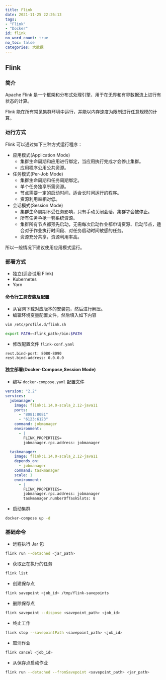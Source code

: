 ```yaml
---
title: Flink
date: 2021-11-25 22:26:13
tags:
- "Flink"
- "Docker"
id: flink
no_word_count: true
no_toc: false
categories: 大数据
---
```


## Flink

### 简介

Apache Flink 是一个框架和分布式处理引擎，用于在无界和有界数据流上进行有状态的计算。

Flink 能在所有常见集群环境中运行，并能以内存速度为限制进行任意规模的计算。

### 运行方式

Flink 可以通过如下三种方式运行程序：

- 应用模式(Application Mode)
    - 集群生命周期和应用进行绑定，当应用执行完成才会停止集群。
    - 应用程序公用公共资源。
- 任务模式(Per-Job Mode)
    - 集群生命周期和任务周期绑定。
    - 单个任务独享所需资源。
    - 节点需要一定的启动时间，适合长时间运行的程序。
    - 资源利用率相对低。
- 会话模式(Session Mode)
    - 集群生命周期不受任务影响，只有手动关闭会话，集群才会被停止。
    - 所有任务争抢一套系统资源。
    - 集群所有节点都预先启动，无需每次启动作业都申请资源、启动节点，适合对于作业执行时间段、对任务启动时间敏感的任务。
    - 资源充分共享，资源利用率高。

所以一般情况下建议使用应用模式运行。

### 部署方式

- 独立(适合试用 Flink)
- Kubernetes
- Yarn

#### 命令行工具安装及配置

- 从官网下载对应版本的安装包，然后进行解压。
- 编辑环境变量配置文件，然后填入如下内容

```bash
vim /etc/profile.d/flink.sh
```

```bash
export PATH=<flink_path>/bin:$PATH
```

- 修改配置文件 `flink-conf.yaml`

```text
rest.bind-port: 8080-8090
rest.bind-address: 0.0.0.0
```

#### 独立部署(Docker-Compose,Session Mode)

- 编写 `docker-compose.yaml` 配置文件

```yaml
version: "2.2"
services:
  jobmanager:
    image: flink:1.14.0-scala_2.12-java11
    ports:
      - "8081:8081"
      - "6123:6123"
    command: jobmanager
    environment:
      - |
        FLINK_PROPERTIES=
        jobmanager.rpc.address: jobmanager        

  taskmanager:
    image: flink:1.14.0-scala_2.12-java11
    depends_on:
      - jobmanager
    command: taskmanager
    scale: 1
    environment:
      - |
        FLINK_PROPERTIES=
        jobmanager.rpc.address: jobmanager
        taskmanager.numberOfTaskSlots: 8
```

- 启动集群

```bash
docker-compose up -d
```

### 基础命令

- 远程执行 Jar 包

```bash
flink run --detached <jar_path>
```

- 获取正在执行的任务

```bash
flink list
```

- 创建保存点

```bash
flink savepoint <job_id> /tmp/flink-savepoints
```

- 删除保存点

```bash
flink savepoint --dispose <savepoint_path> <job_id>
```

- 终止工作

```bash
flink stop --savepointPath <savepoint_path> <job_id>
```

- 取消作业

```bash
flink cancel <job_id>
```

- 从保存点启动作业

```bash
flink run --detached --fromSavepoint <savepoint_path> <jar_path>
```